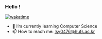 ### Hello !

[![wakatime](https://wakatime.com/badge/user/018de573-f2ae-46c4-abbe-17d615724806.svg)](https://wakatime.com/@018de573-f2ae-46c4-abbe-17d615724806)

- 🌱 I’m currently learning Computer Science
- 📫 How to reach me: lsy0476@hufs.ac.kr
